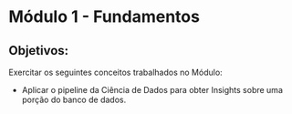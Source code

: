 
# Módulo 1 - Fundamentos
## Objetivos:
Exercitar os seguintes conceitos trabalhados no Módulo:
- Aplicar o pipeline da Ciência de Dados para obter Insights sobre uma porção do banco de dados.
